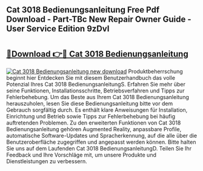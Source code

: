 ## Cat 3018 Bedienungsanleitung Free Pdf Download - Part-TBc New Repair Owner Guide - User Service Edition 9zDvI

# <h2><a href="http://df2lnq.blite.top/?on=Cat+3018+Bedienungsanleitung">🔗Download 👉🔴 Cat 3018 Bedienungsanleitung</a></h2>

[![Cat 3018 Bedienungsanleitung new download](https://i.imgur.com/lujVjoI.png)](http://df2lnq.blite.top/?on=Cat+3018+Bedienungsanleitung)
Produktbeherrschung beginnt hier Entdecken Sie mit diesem Benutzerhandbuch das volle Potenzial Ihres Cat 3018 BedienungsanleitungS. Erfahren Sie mehr über seine Funktionen, Installationsschritte, Betriebsverfahren und Tipps zur Fehlerbehebung. Um das Beste aus Ihrem Cat 3018 Bedienungsanleitung herauszuholen, lesen Sie diese Bedienungsanleitung bitte vor dem Gebrauch sorgfältig durch. Es enthält klare Anweisungen für Installation, Einrichtung und Betrieb sowie Tipps zur Fehlerbehebung bei häufig auftretenden Problemen. Zu den erweiterten Funktionen von Cat 3018 Bedienungsanleitung gehören Augmented Reality, anpassbare Profile, automatische Software-Updates und Spracherkennung, auf die alle über die Benutzeroberfläche zugegriffen und angepasst werden können. Bitte halten Sie uns auf dem Laufenden Cat 3018 BedienungsanleitungD. Teilen Sie Ihr Feedback und Ihre Vorschläge mit, um unsere Produkte und Dienstleistungen zu verbessern.
